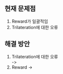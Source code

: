 ## 현재 문제점  
1. Reward가 일괄적임
2. Trilateration에 대한 오류  


## 해결 방안  
1. Trilateration에 대한 오류  
-> 
2. Reward
->